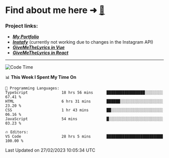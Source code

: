 # Find about me here ➜ [🧑](https://pauabella.dev)

### Project links:
- ***[My Portfolio](https://pauabella.dev)***
- ***[Instafy](https://instafy.me)*** (currently not working due to changes in the Instagram API)
- ***[GiveMeTheLyrics in Vue](https://lyrics.pauabella.dev)***
- ***[GiveMeTheLyrics in React](https://pauabella.dev/GiveMeTheLyrics)***

---
<!--START_SECTION:waka-->
![Code Time](http://img.shields.io/badge/Code%20Time-1%2C933%20hrs%2018%20mins-blue)

📊 **This Week I Spent My Time On** 

```text
💬 Programming Languages: 
TypeScript               18 hrs 56 mins      █████████████████░░░░░░░░   67.41 % 
HTML                     6 hrs 31 mins       ██████░░░░░░░░░░░░░░░░░░░   23.20 % 
CSS                      1 hr 43 mins        ██░░░░░░░░░░░░░░░░░░░░░░░   06.16 % 
JavaScript               54 mins             █░░░░░░░░░░░░░░░░░░░░░░░░   03.23 % 

🔥 Editors: 
VS Code                  28 hrs 5 mins       █████████████████████████   100.00 % 
```


 Last Updated on 27/02/2023 10:05:34 UTC
<!--END_SECTION:waka-->
